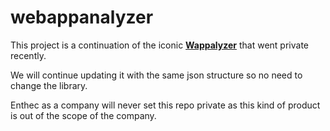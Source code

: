 # webappanalyzer

This project is a continuation of the iconic [**Wappalyzer**](https://github.com/wappalyzer/wappalyzer) that went private recently.

We will continue updating it with the same json structure so no need to change the library.

Enthec as a company will never set this repo private as this kind of product is out of the scope of the company.